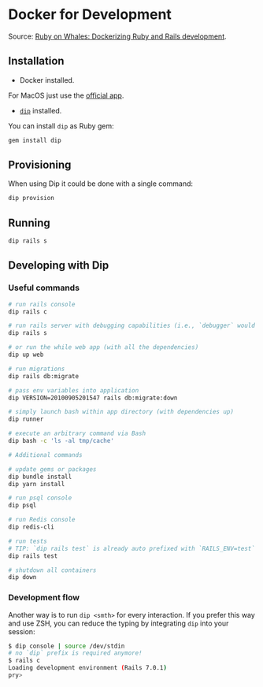 # Docker for Development

Source: [Ruby on Whales: Dockerizing Ruby and Rails development](https://evilmartians.com/chronicles/ruby-on-whales-docker-for-ruby-rails-development).

## Installation

- Docker installed.

For MacOS just use the [official app](https://docs.docker.com/engine/installation/mac/).

- [`dip`](https://github.com/bibendi/dip) installed.

You can install `dip` as Ruby gem:

```sh
gem install dip
```

## Provisioning

When using Dip it could be done with a single command:

```sh
dip provision
```

## Running

```sh
dip rails s
```

## Developing with Dip

### Useful commands

```sh
# run rails console
dip rails c

# run rails server with debugging capabilities (i.e., `debugger` would work)
dip rails s

# or run the while web app (with all the dependencies)
dip up web

# run migrations
dip rails db:migrate

# pass env variables into application
dip VERSION=20100905201547 rails db:migrate:down

# simply launch bash within app directory (with dependencies up)
dip runner

# execute an arbitrary command via Bash
dip bash -c 'ls -al tmp/cache'

# Additional commands

# update gems or packages
dip bundle install
dip yarn install

# run psql console
dip psql

# run Redis console
dip redis-cli

# run tests
# TIP: `dip rails test` is already auto prefixed with `RAILS_ENV=test`
dip rails test

# shutdown all containers
dip down
```

### Development flow

Another way is to run `dip <smth>` for every interaction. If you prefer this way and use ZSH, you can reduce the typing
by integrating `dip` into your session:

```sh
$ dip console | source /dev/stdin
# no `dip` prefix is required anymore!
$ rails c
Loading development environment (Rails 7.0.1)
pry>
```

